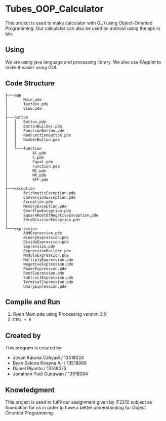 # Tubes_OOP_Calculator
This project is used to make calculator with GUI using Object-Oriented Programming. Our calculator can also be used on android using the apk in bin.

## Using
We are using java language and processing library. We also use PApplet to make it easier using GUI. 

## Code Structure
```
├───app
│       Main.pde
│       TextBox.pde
│       View.pde
│
├───button
│   │   Button.pde
│   │   ButtonBuilder.pde
│   │   FunctionButton.pde
│   │   NonFunctionButton.pde
│   │   NumberButton.pde
│   │
│   └───function
│           AC.pde
│           C.pde
│           Equal.pde
│           Function.pde
│           MC.pde
│           MR.pde
│           OFF.pde
│
├───exception
│       ArithmeticException.pde
│       ConversionException.pde
│       Exception.pde
│       MemoryException.pde
│       OverflowException.pde
│       SquareRootOfNegativeException.pde
│       ZeroDivisionException.pde
│
└───expression
        AddExpression.pde
        BinaryExpression.pde
        DivideExpression.pde
        Expression.pde
        ExpressionBuilder.pde
        ModuloExpression.pde
        MultiplyExpression.pde
        NegativeExpression.pde
        PowerExpression.pde
        RootExpression.pde
        SubtractExpression.pde
        TerminalExpression.pde
        UnaryExpression.pde
```

## Compile and Run
1. Open Main.pde using Processing version 3.X
1. ```CTRL + R```

## Created by
This program is created by:
- Jovan Karuna Cahyadi    / 13518024
- Byan Sakura Kireyna Aji / 13518066
- Daniel Riyanto          / 13518075
- Jonathan Yudi Gunawan   / 13518084

## Knowledgment
This project is used to fulfil our assignment given by IF2210 subject as foundation for us in order to have a better understanding for Object Oriented Programming. 
